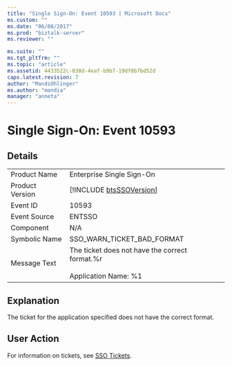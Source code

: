 ```yaml
---
title: "Single Sign-On: Event 10593 | Microsoft Docs"
ms.custom: ""
ms.date: "06/08/2017"
ms.prod: "biztalk-server"
ms.reviewer: ""

ms.suite: ""
ms.tgt_pltfrm: ""
ms.topic: "article"
ms.assetid: 4433522c-038d-4eaf-b9b7-19df8b7bd52d
caps.latest.revision: 7
author: "MandiOhlinger"
ms.author: "mandia"
manager: "anneta"
---
```

# Single Sign-On: Event 10593
## Details  
  
|                 |                                                                                 |
|-----------------|---------------------------------------------------------------------------------|
|  Product Name   |                            Enterprise Single Sign-On                            |
| Product Version |           [!INCLUDE [btsSSOVersion](../includes/btsssoversion-md.md)]           |
|    Event ID     |                                      10593                                      |
|  Event Source   |                                     ENTSSO                                      |
|    Component    |                                       N/A                                       |
|  Symbolic Name  |                           SSO_WARN_TICKET_BAD_FORMAT                            |
|  Message Text   | The ticket does not have the correct format.%r<br /><br /> Application Name: %1 |
  
## Explanation  
 The ticket for the application specified does not have the correct format.  
  
## User Action  
 For information on tickets, see [SSO Tickets](../core/sso-tickets.md).